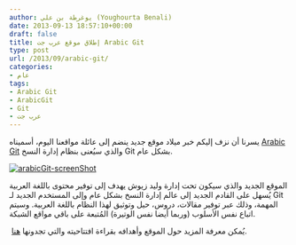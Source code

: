 ```yaml
---
author: يوغرطة بن علي (Youghourta Benali)
date: 2013-09-13 18:57:10+00:00
draft: false
title: إطلاق موقع عرب جت Arabic Git
type: post
url: /2013/09/arabic-git/
categories:
- عام
tags:
- Arabic Git
- ArabicGit
- Git
- عرب جت
---
```


يسرنا أن نزف إليكم خبر ميلاد موقع جديد ينضم إلى عائلة مواقعنا اليوم، أسميناه [Arabic Git](http://www.arabicgit.com/) والذي سيُعنى بنظام إدارة النسخ Git بشكل عام.




[![arabicGit-screenShot](https://www.it-scoop.com/wp-content/uploads/2013/09/arabicGit-screenShot.png)
](https://www.it-scoop.com/wp-content/uploads/2013/09/arabicGit-screenShot.png)




الموقع الجديد والذي سيكون تحت إدارة وليد زيوش يهدف إلى توفير محتوى باللغة العربية يُسهل على القادم الجديد إلى عالم إدارة النسخ بشكل عام وإلى المستخدم الجديد لـ Git المهمة، وذلك عبر توفير مقالات، دروس، حيل وتوثيق لهذا النظام باللغة العربية. وسيتم اتباع نفس الأسلوب (وربما أيضا نفس الوتيرة) المُتبعة على باقي مواقع الشبكة.




 يُمكن معرفة المزيد حول الموقع وأهدافه بقراءة افتتاحيته والتي تجدونها [هنا](http://www.arabicgit.com/welcome/).
